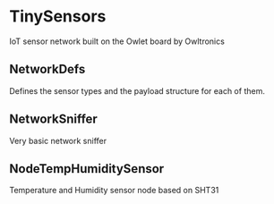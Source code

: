 # TinySensors
IoT sensor network built on the Owlet board by Owltronics

## NetworkDefs
Defines the sensor types and the payload structure for each of them.

## NetworkSniffer
Very basic network sniffer

## NodeTempHumiditySensor
Temperature and Humidity sensor node based on SHT31
